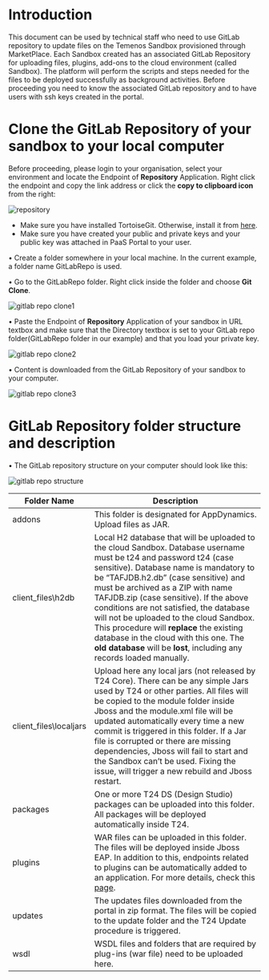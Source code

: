 
# Introduction #
This document can be used by technical staff who need to use GitLab repository to update files on the Temenos Sandbox provisioned through MarketPlace. Each Sandbox created has an associated GitLab Repository for uploading files, plugins, add-ons to the cloud environment (called Sandbox). The platform will perform the scripts and steps needed for the files to be deployed successfully as background activities. Before proceeding you need to know the associated GitLab repository and to have users with ssh keys created in the portal. 

# Clone the GitLab Repository of your sandbox to your local computer #

Before proceeding, please login to your organisation, select your environment and locate the Endpoint of **Repository** Application. Right click the endpoint and copy the link address or click the **copy to clipboard icon** from the right:

![repository](./images/repository.png)

- Make sure you have installed TortoiseGit. Otherwise, install it from [here](https://tortoisegit.org/download/ "Tortoise").
- Make sure you have created your public and private keys and your public key was attached in PaaS Portal to your user.

•	Create a folder somewhere in your local machine. In the current example, a folder name GitLabRepo is used.

•	Go to the GitLabRepo folder. Right click inside the folder and choose **Git Clone**.

![gitlab repo clone1](./images/gitlab_repo_clone1.png)

•	Paste the Endpoint of **Repository** Application of your sandbox in URL textbox and make sure that the Directory textbox is set to your GitLab repo folder(GitLabRepo folder in our example) and that you load your private key.

![gitlab repo clone2](./images/gitlab_repo_clone2.png)

•	Content is downloaded from the GitLab Repository of your sandbox to your computer.

![gitlab repo clone3](./images/gitlab_repo_clone3.png)

# GitLab Repository folder structure and description #

•	The GitLab repository structure on your computer should look like this:

![gitlab repo structure](./images/gitlab_repo_struc.png)

| **Folder Name**  				| Description	|
|-					|-		|
|addons				|	This folder is designated for AppDynamics. Upload files as JAR. |
|client_files\h2db		|	Local H2 database that will be uploaded to the cloud Sandbox. Database username must be t24 and password t24 (case sensitive). Database name is mandatory to be “TAFJDB.h2.db” (case sensitive) and must be archived as a ZIP with name TAFJDB.zip (case sensitive). If the above conditions are not satisfied, the database will not be uploaded to the cloud Sandbox. This procedure will **replace** the existing database in the cloud with this one. The **old database** will be **lost**, including any records loaded manually.|
|client_files\localjars				|	Upload here any local jars (not released by T24 Core). There can be any simple Jars used by T24 or other parties. All files will be copied to the module folder inside Jboss and the module.xml file will be updated automatically every time a new commit is triggered in this folder. If a Jar file is corrupted or there are missing dependencies, Jboss will fail to start and the Sandbox can’t be used. Fixing the issue, will trigger a new rebuild and Jboss restart. |
|packages				|	One or more T24 DS (Design Studio) packages can be uploaded into this folder. All packages will be deployed automatically inside T24. |
|plugins				|	WAR files can be uploaded in this folder. The files will be deployed inside Jboss EAP. In addition to this, endpoints related to plugins can be automatically added to an application. For more details, check this [page](./add-app-endpoint.md). |
|updates				|	The updates files downloaded from the portal in zip format. The files will be copied to the update folder and the T24 Update procedure is triggered. |
|wsdl				|	WSDL files and folders that are required by plug-ins (war file) need to be uploaded here. |

